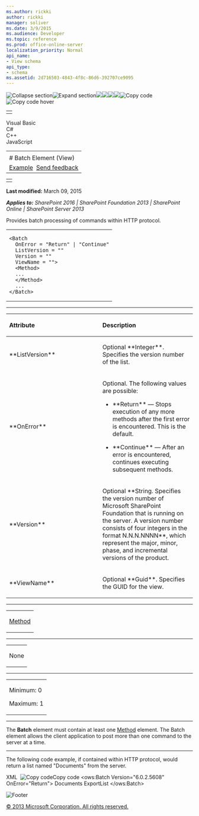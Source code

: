 ```yaml
---
ms.author: rickki
author: rickki
manager: soliver
ms.date: 3/9/2015
ms.audience: Developer
ms.topic: reference
ms.prod: office-online-server
localization_priority: Normal
api_name:
- View schema
api_type:
- schema
ms.assetid: 2d716503-4843-4f8c-86d6-392707ce9095
---
```


![Collapse
section](../icons/collapse_all.gif "Collapse section")![Expand
section](../icons/expand_all.gif "Expand section")![](../icons/collapse_all.gif)![](../icons/expand_all.gif)![](../icons/dropdown.gif)![](../icons/dropdownHover.gif)![Copy
code](../icons/copycode.gif "Copy code")![Copy code
hover](../icons/copycodeHighlight.gif "Copy code hover")
<table>
<tbody>
<tr class="odd">
<td align="left"></td>
</tr>
</tbody>
</table>

Visual Basic  
C\#  
C++  
JavaScript  

<table>
<tbody>
<tr class="odd">
<td align="left"><span id="runningHeaderText"></span></td>
</tr>
<tr class="even">
<td align="left"># Batch Element (View)</td>
</tr>
<tr class="odd">
<td align="left"><a href="#exampleToggle">Example</a>  <span id="headfeedbackarea" class="feedbackhead"><a href="javascript:SubmitFeedback(&#39;docthis@Microsoft.com&#39;,&#39;&#39;,&#39;&#39;,&#39;&#39;,&#39;1.0.18082.1225&#39;,&#39;%0\dThank%20you%20for%20your%20feedback.%20The%20developer%20writing%20teams%20use%20your%20feedback%20to%20improve%20documentation.%20While%20we%20are%20reviewing%20your%20feedback,%20we%20may%20send%20you%20e-mail%20to%20ask%20for%20clarification%20or%20feedback%20on%20a%20solution.%20We%20do%20not%20use%20your%20e-mail%20address%20for%20any%20other%20purpose%20and%20we%20delete%20it%20after%20we%20finish%20our%20review.%0\AFor%20further%20information%20about%20the%20privacy%20policies%20of%20Microsoft,%20please%20see%20http://privacy.microsoft.com/en-us/default.aspx.%0\A%0\d&#39;,&#39;Customer%20feedback&#39;);">Send feedback</a></span></td>
</tr>
</tbody>
</table>

<table>
<colgroup>
<col width="100%" />
</colgroup>
<tbody>
<tr class="odd">
<td align="left"></td>
</tr>
</tbody>
</table>

**Last modified:** March 09, 2015

***Applies to:** SharePoint 2016 | SharePoint Foundation 2013 |
SharePoint Online | SharePoint Server 2013*

Provides batch processing of commands within HTTP protocol.

<span codelanguage="other"></span>
<table>
<colgroup>
<col width="100%" />
</colgroup>
<tbody>
<tr class="odd">
<td align="left"><pre><code>&lt;Batch
  OnError = &quot;Return&quot; | &quot;Continue&quot;
  ListVersion = &quot;&quot;
  Version = &quot;&quot;
  ViewName = &quot;&quot;&gt;
  &lt;Method&gt;
  ...
  &lt;/Method&gt;
  ...
&lt;/Batch&gt;</code></pre></td>
</tr>
</tbody>
</table>


-----------------------------------------------------------------------------------------------------------------------------------------------------------------------------------------------

<table>
<colgroup>
<col width="50%" />
<col width="50%" />
</colgroup>
<thead>
<tr class="header">
<th align="left"><p>Attribute</p></th>
<th align="left"><p>Description</p></th>
</tr>
</thead>
<tbody>
<tr class="odd">
<td align="left"><p>**ListVersion**</p></td>
<td align="left"><p>Optional **Integer**. Specifies the version number of the list.</p></td>
</tr>
<tr class="even">
<td align="left"><p>**OnError**</p></td>
<td align="left"><p>Optional. The following values are possible:</p>
<ul>
<li><p>**Return** — Stops execution of any more methods after the first error is encountered. This is the default.</p></li>
<li><p>**Continue** — After an error is encountered, continues executing subsequent methods.</p></li>
</ul></td>
</tr>
<tr class="odd">
<td align="left"><p>**Version**</p></td>
<td align="left"><p>Optional **String</span>. Specifies the version number of Microsoft SharePoint Foundation that is running on the server. A version number consists of four integers in the format <span class="placeholder">N.N.N.NNNN**, which represent the major, minor, phase, and incremental versions of the product.</p></td>
</tr>
<tr class="even">
<td align="left"><p>**ViewName**</p></td>
<td align="left"><p>Optional **Guid**. Specifies the GUID for the view.</p></td>
</tr>
</tbody>
</table>


---------------------------------------------------------------------------------------------------------------------------------------------------------------------------------------------------

<table>
<colgroup>
<col width="100%" />
</colgroup>
<tbody>
<tr class="odd">
<td align="left"><p><a href="method-element-view.htm">Method</a></p></td>
</tr>
</tbody>
</table>


----------------------------------------------------------------------------------------------------------------------------------------------------------------------------------------------------

<table>
<colgroup>
<col width="100%" />
</colgroup>
<tbody>
<tr class="odd">
<td align="left"><p>None</p></td>
</tr>
</tbody>
</table>


------------------------------------------------------------------------------------------------------------------------------------------------------------------------------------------------

<table>
<colgroup>
<col width="100%" />
</colgroup>
<tbody>
<tr class="odd">
<td align="left"><p>Minimum: 0</p>
<p>Maximum: 1</p></td>
</tr>
</tbody>
</table>


----------------------------------------------------------------------------------------------------------------------------------------------------------------------------------------------------------------------------

The **Batch** element must contain at least one
[Method](method-element-view.htm) element. The <span
class="keyword">Batch</span> element allows the client application to
post more than one command to the server at a time.


------------------------------------------------------------------------------------------------------------------------------------------------------------------------------------------

The following code example, if contained within HTTP protocol, would
return a list named "Documents" from the server.

<span codelanguage="xmlLang"></span>
XML 
<span class="copyCode" onclick="CopyCode(this)"
onkeypress="CopyCode_CheckKey(this, event)"
onmouseover="ChangeCopyCodeIcon(this)"
onmouseout="ChangeCopyCodeIcon(this)" tabindex="0">![Copy
code](../icons/copycode.gif "Copy code")Copy code</span>
    <?xml version="1.0" encoding="UTF-8"?>
    <ows:Batch Version="6.0.2.5608" OnError="Return">
      <Method ID="0,ExportList">
        <SetList Scope="Request">Documents</SetList>
        <SetVar Name="Cmd">ExportList</SetVar>
      </Method> 
    </ows:Batch>

![Footer](../icons/footer.gif "Footer")

[© 2013 Microsoft Corporation. All rights
reserved.](office-2013-documentation-copyright-notice.htm)



